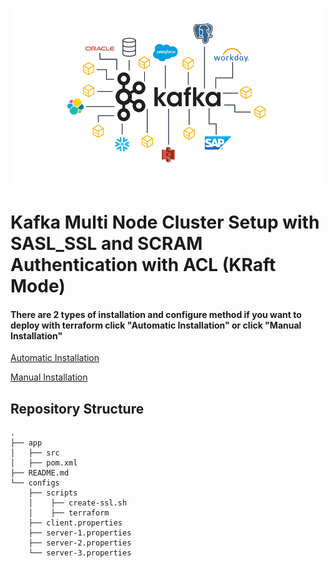 ![Logo](images/kafka.png)

# Kafka Multi Node Cluster Setup with SASL_SSL and SCRAM Authentication with ACL (KRaft Mode)

#### There are 2 types of installation and configure method if you want to deploy with terraform click "Automatic Installation" or click "Manual Installation"

[Automatic Installation](./app/configs/terraform/README.md)

[Manual Installation](./configs/README.md)


## Repository Structure
    .
    ├── app
    │   ├── src
    │   ├── pom.xml
    ├── README.md
    └── configs
        ├── scripts
        │    ├── create-ssl.sh
        │    ├── terraform
        ├── client.properties
        ├── server-1.properties
        ├── server-2.properties
        └── server-3.properties